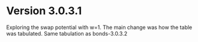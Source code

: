 # Version 3.0.3.1

Exploring the swap potential with w=1.
The main change was how the table was tabulated.
Same tabulation as bonds-3.0.3.2

